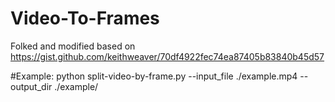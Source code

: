 # Video-To-Frames
Folked and modified based on https://gist.github.com/keithweaver/70df4922fec74ea87405b83840b45d57

#Example:
python split-video-by-frame.py --input_file ./example.mp4 --output_dir ./example/
